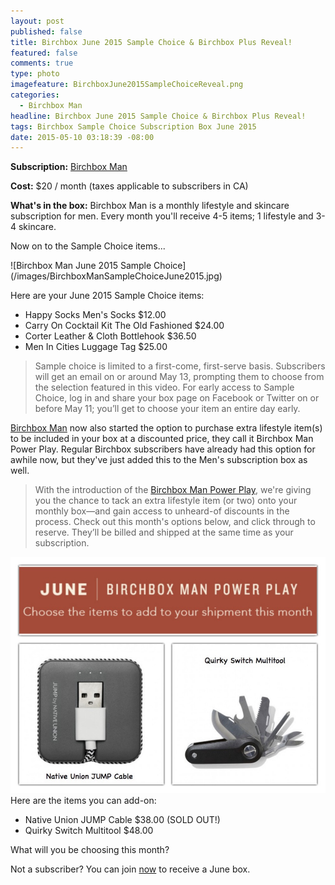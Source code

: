 ```yaml
---
layout: post
published: false
title: Birchbox June 2015 Sample Choice & Birchbox Plus Reveal!
featured: false
comments: true
type: photo
imagefeature: BirchboxJune2015SampleChoiceReveal.png
categories: 
  - Birchbox Man
headline: Birchbox June 2015 Sample Choice & Birchbox Plus Reveal!
tags: Birchbox Sample Choice Subscription Box June 2015
date: 2015-05-10 03:18:39 -08:00
---
```


<p><b>Subscription:</b> <a href="https://www.birchbox.com/invite/whatsupmailbox">Birchbox Man</a></p>
<p><b>Cost:</b> $20 / month (taxes applicable to subscribers in CA)</p>
<p><b>What's in the box:</b> Birchbox Man is a monthly lifestyle and skincare subscription for men. Every month you'll receive 4-5 items; 1 lifestyle and 3-4 skincare.</p>

<p>Now on to the Sample Choice items...</p>
![Birchbox Man June 2015 Sample Choice](/images/BirchboxManSampleChoiceJune2015.jpg)

Here are your June 2015 Sample Choice items:
<ul><li>Happy Socks Men's Socks $12.00</li>
<li>Carry On Cocktail Kit The Old Fashioned $24.00</li>
<li>Corter Leather & Cloth Bottlehook $36.50</li>
<li>Men In Cities Luggage Tag $25.00</li>
</ul>

<p><blockquote>Sample choice is limited to a first-come, first-serve basis. Subscribers will get an email on or around May 13, prompting them to choose from the selection featured in this video. For early access to Sample Choice, log in and share your box page on Facebook or Twitter on or before May 11; you’ll get to choose your item an entire day early.</blockquote></p>

<p><a href="https://www.birchbox.com/invite/whatsupmailbox">Birchbox Man</a> now also started the option to purchase extra lifestyle item(s) to be included in your box at a discounted price, they call it Birchbox Man Power Play. Regular Birchbox subscribers have already had this option for awhile now, but they've just added this to the Men's subscription box as well.</p>

<p><blockquote>With the introduction of the <a href="https://www.birchbox.com/men/promo/birchbox-man-power-play">Birchbox Man Power Play</a>, we're giving you the chance to tack an extra lifestyle item (or two) onto your monthly box—and gain access to unheard-of discounts in the process. Check out this month's options below, and click through to reserve. They’ll be billed and shipped at the same time as your subscription.</blockquote></p>

![Birchbox Man June 2015 Power Play](/images/BirchboxManPowerPlayJune2015.jpg)
Here are the items you can add-on:
<ul><li>Native Union JUMP Cable $38.00 (SOLD OUT!)</li>
<li>Quirky Switch Multitool $48.00</li>
</ul>

<p>What will you be choosing this month?</p>

Not a subscriber? You can join <a href="https://www.birchbox.com/invite/whatsupmailbox">now</a> to receive a June box.
